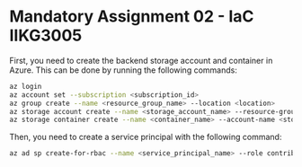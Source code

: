 <!-- A README.md file explaining:
* How to use the Terraform scripts
* Any pre-requisites or dependencies
* A terraform.tfvars file containing values for all the input variables.
* Output screenshots showing the successful workflow and the deployed infrastructure. Remember to destroy resources when you are done. -->

# Mandatory Assignment 02 - IaC IIKG3005

First, you need to create the backend storage account and container in Azure. This can be done by running the following commands:

```bash
az login
az account set --subscription <subscription_id>
az group create --name <resource_group_name> --location <location>
az storage account create --name <storage_account_name> --resource-group <resource_group_name> --location <location> --sku Standard_LRS
az storage container create --name <container_name> --account-name <storage_account_name>
```

Then, you need to create a service principal with the following command:

```bash
az ad sp create-for-rbac --name <service_principal_name> --role contributor --scopes /subscriptions/<subscription_id>/resourceGroups/<resource_group_name>/providers/Microsoft.Storage/storageAccounts/<storage_account_name>
```

